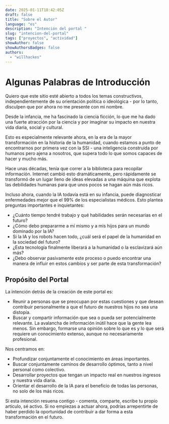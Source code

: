 ```yaml
---
date: 2025-01-11T18:42:05Z
draft: false
title: "Sobre el Autor"
language: "es"
description: "Intención del portal "
slug: "intencion-del-portal"
tags: ["proyectos", "actividad"]
showAuthor: false
showAuthorsBadges: false
authors:
  - "willhackes"
---
```


# Algunas Palabras de Introducción

Quiero que este sitio esté abierto a todos los temas constructivos, independientemente de su orientación política o ideológica - por lo tanto, disculpen que por ahora no me presente con mi nombre.

Desde la infancia, me ha fascinado la ciencia ficción, lo que me ha dado una fuerte atracción por la ciencia y por imaginar su impacto en nuestra vida diaria, social y cultural.

Esto es especialmente relevante ahora, en la era de la mayor transformación en la historia de la humanidad, cuando estamos a punto de encontrarnos por primera vez con la SSI - una inteligencia construida por humanos pero ajena a nosotros, que supera todo lo que somos capaces de hacer y mucho más.

Hace unas décadas, tenía que correr a la biblioteca para recopilar información. Internet cambió esto dramáticamente, pero rápidamente se transformó de un lugar lleno de ideas elevadas a una máquina que explota las debilidades humanas para que unos pocos se hagan aún más ricos.

Incluso ahora, cuando la IA todavía está en su infancia, puede diagnosticar enfermedades mejor que el 99% de los especialistas médicos. Esto plantea preguntas importantes e inquietantes:

* ¿Cuánto tiempo tendré trabajo y qué habilidades serán necesarias en el futuro?
* ¿Cómo debo prepararme a mí mismo y a mis hijos para un mundo dominado por la IA?
* Si la IA y los robots hacen todo, ¿cuál será el papel de la humanidad en la sociedad del futuro?
* ¿Esta tecnología finalmente liberará a la humanidad o la esclavizará aún más?
* ¿Debo observar pasivamente este proceso o puedo encontrar una manera de influir en estos cambios y ser parte de esta transformación?

## Propósito del Portal

La intención detrás de la creación de este portal es:

*   Reunir a personas que se preocupan por estas cuestiones y que desean contribuir personalmente a que el futuro de nuestros hijos no sea una distopía.
*   Buscar y compartir información que sea o pueda ser potencialmente relevante. La avalancha de información inútil hace que la gente lea menos. Sin embargo, formarse una opinión sobre lo que es y lo que será requiere un conocimiento extenso, aunque no necesariamente profesional.

Nos centramos en:

*   Profundizar conjuntamente el conocimiento en áreas importantes.
*   Buscar conjuntamente caminos de desarrollo óptimos, tanto a nivel personal como colectivo.
*   Desarrollar proyectos que tengan un impacto real en nuestros ingresos y nuestra vida diaria.
*   Orientar el desarrollo de la IA para el beneficio de todas las personas, no solo de los más ricos.

Si esta intención resuena contigo - comenta, comparte, escribe tu propio artículo, sé activo. Si no empiezas a actuar ahora, podrías arrepentirte de haber perdido la oportunidad de contribuir a dar forma a esta transformación en el futuro.